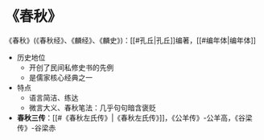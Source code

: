 # 《春秋》

《春秋》(《春秋经》、《麟经》、《麟史》)：[[#孔丘|孔丘]]编著，[[#编年体|编年体]]
- 历史地位
	- 开创了民间私修史书的先例
	- 是儒家核心经典之一
- 特点
	- 语言简洁、练达
	- 微言大义、春秋笔法：几乎句句暗含褒贬
- **春秋三传**：[[#《春秋左氏传》|《春秋左氏传》]]，《公羊传》-公羊高，《谷梁传》-谷梁赤